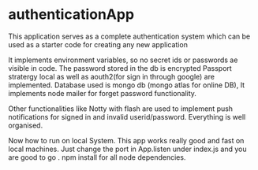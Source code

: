 # authenticationApp

This application serves as a complete authentication system which can be used as a starter code for creating any new
application

It implements environment variables, so no secret ids or passwords ae visible in code.
The password stored in the db is encrypted
Passport stratergy local as well as aouth2(for sign in through google) are implemented.
Database used is mongo db (mongo atlas for online DB),
It implements node mailer for forget password functionality.

Other functionalities like Notty with flash are used to implement push notifications for signed in and invalid userid/password.
Everything is well organised.

Now how to run on local System.
This app works really good and fast on local machines.
Just change the port in App.listen under index.js and you are good to go .
npm install for all node dependencies.


